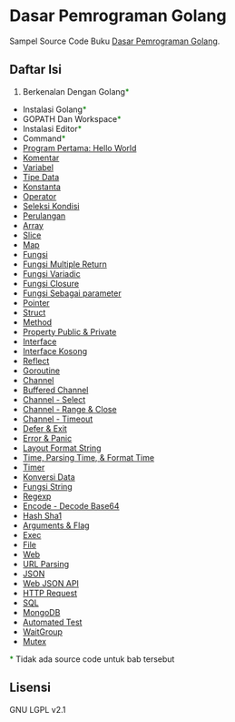 # Dasar Pemrograman Golang

Sampel Source Code Buku [Dasar Pemrograman Golang](https://www.gitbook.com/book/novalagung/dasarpemrogramangolang/details).

## Daftar Isi

 1. Berkenalan Dengan Golang<span style="color: green">*</span>
 * Instalasi Golang<span style="color: green">*</span>
 * GOPATH Dan Workspace<span style="color: green">*</span>
 * Instalasi Editor<span style="color: green">*</span>
 * Command<span style="color: green">*</span>
 * [Program Pertama: Hello World](https://github.com/novalagung/dasarpemrogramangolang/tree/master/chapter-6)
 * [Komentar](https://github.com/novalagung/dasarpemrogramangolang/tree/master/chapter-7)
 * [Variabel](https://github.com/novalagung/dasarpemrogramangolang/tree/master/chapter-8)
 * [Tipe Data](https://github.com/novalagung/dasarpemrogramangolang/tree/master/chapter-9)
 * [Konstanta](https://github.com/novalagung/dasarpemrogramangolang/tree/master/chapter-10)
 * [Operator](https://github.com/novalagung/dasarpemrogramangolang/tree/master/chapter-11)
 * [Seleksi Kondisi](https://github.com/novalagung/dasarpemrogramangolang/tree/master/chapter-12)
 * [Perulangan](https://github.com/novalagung/dasarpemrogramangolang/tree/master/chapter-13)
 * [Array](https://github.com/novalagung/dasarpemrogramangolang/tree/master/chapter-14)
 * [Slice](https://github.com/novalagung/dasarpemrogramangolang/tree/master/chapter-15)
 * [Map](https://github.com/novalagung/dasarpemrogramangolang/tree/master/chapter-16)
 * [Fungsi](https://github.com/novalagung/dasarpemrogramangolang/tree/master/chapter-17)
 * [Fungsi Multiple Return](https://github.com/novalagung/dasarpemrogramangolang/tree/master/chapter-18)
 * [Fungsi Variadic](https://github.com/novalagung/dasarpemrogramangolang/tree/master/chapter-19)
 * [Fungsi Closure](https://github.com/novalagung/dasarpemrogramangolang/tree/master/chapter-20)
 * [Fungsi Sebagai parameter](https://github.com/novalagung/dasarpemrogramangolang/tree/master/chapter-21)
 * [Pointer](https://github.com/novalagung/dasarpemrogramangolang/tree/master/chapter-22)
 * [Struct](https://github.com/novalagung/dasarpemrogramangolang/tree/master/chapter-23)
 * [Method](https://github.com/novalagung/dasarpemrogramangolang/tree/master/chapter-24)
 * [Property Public & Private](https://github.com/novalagung/dasarpemrogramangolang/tree/master/chapter-25)
 * [Interface](https://github.com/novalagung/dasarpemrogramangolang/tree/master/chapter-26)
 * [Interface Kosong](https://github.com/novalagung/dasarpemrogramangolang/tree/master/chapter-27)
 * [Reflect](https://github.com/novalagung/dasarpemrogramangolang/tree/master/chapter-28)
 * [Goroutine](https://github.com/novalagung/dasarpemrogramangolang/tree/master/chapter-29)
 * [Channel](https://github.com/novalagung/dasarpemrogramangolang/tree/master/chapter-30)
 * [Buffered Channel](https://github.com/novalagung/dasarpemrogramangolang/tree/master/chapter-31)
 * [Channel - Select](https://github.com/novalagung/dasarpemrogramangolang/tree/master/chapter-32)
 * [Channel - Range & Close](https://github.com/novalagung/dasarpemrogramangolang/tree/master/chapter-33)
 * [Channel - Timeout](https://github.com/novalagung/dasarpemrogramangolang/tree/master/chapter-34)
 * [Defer & Exit](https://github.com/novalagung/dasarpemrogramangolang/tree/master/chapter-35)
 * [Error & Panic](https://github.com/novalagung/dasarpemrogramangolang/tree/master/chapter-36)
 * [Layout Format String](https://github.com/novalagung/dasarpemrogramangolang/tree/master/chapter-37)
 * [Time, Parsing Time, & Format Time](https://github.com/novalagung/dasarpemrogramangolang/tree/master/chapter-38)
 * [Timer](https://github.com/novalagung/dasarpemrogramangolang/tree/master/chapter-39)
 * [Konversi Data](https://github.com/novalagung/dasarpemrogramangolang/tree/master/chapter-40)
 * [Fungsi String](https://github.com/novalagung/dasarpemrogramangolang/tree/master/chapter-41)
 * [Regexp](https://github.com/novalagung/dasarpemrogramangolang/tree/master/chapter-42)
 * [Encode - Decode Base64](https://github.com/novalagung/dasarpemrogramangolang/tree/master/chapter-43)
 * [Hash Sha1](https://github.com/novalagung/dasarpemrogramangolang/tree/master/chapter-44)
 * [Arguments & Flag](https://github.com/novalagung/dasarpemrogramangolang/tree/master/chapter-45)
 * [Exec](https://github.com/novalagung/dasarpemrogramangolang/tree/master/chapter-46)
 * [File](https://github.com/novalagung/dasarpemrogramangolang/tree/master/chapter-47)
 * [Web](https://github.com/novalagung/dasarpemrogramangolang/tree/master/chapter-48)
 * [URL Parsing](https://github.com/novalagung/dasarpemrogramangolang/tree/master/chapter-49)
 * [JSON](https://github.com/novalagung/dasarpemrogramangolang/tree/master/chapter-50)
 * [Web JSON API](https://github.com/novalagung/dasarpemrogramangolang/tree/master/chapter-51)
 * [HTTP Request](https://github.com/novalagung/dasarpemrogramangolang/tree/master/chapter-52)
 * [SQL](https://github.com/novalagung/dasarpemrogramangolang/tree/master/chapter-53)
 * [MongoDB](https://github.com/novalagung/dasarpemrogramangolang/tree/master/chapter-54)
 * [Automated Test](https://github.com/novalagung/dasarpemrogramangolang/tree/master/chapter-55)
 * [WaitGroup](https://github.com/novalagung/dasarpemrogramangolang/tree/master/chapter-56)
 * [Mutex](https://github.com/novalagung/dasarpemrogramangolang/tree/master/chapter-57)

<span style="color: green">*</span> Tidak ada source code untuk bab tersebut

## Lisensi

GNU LGPL v2.1
